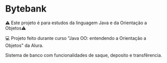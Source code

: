 # Bytebank

:warning: Este projeto é para estudos da linguagem Java e da Orientação a Objetos:warning:

:computer: Projeto feito durante curso "Java OO: entendendo a Orientação a Objetos" da Alura.

Sistema de banco com funcionalidades de saque, deposito e transfêrencia.
